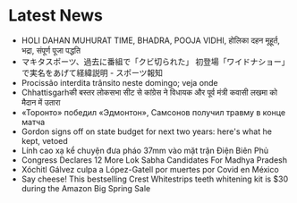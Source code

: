 # Latest News
-  HOLI DAHAN MUHURAT TIME, BHADRA, POOJA VIDHI, होलिका दहन मूहूर्त, भद्रा, संपूर्ण पूजा पद्धति
-  マキタスポーツ、過去に番組で「クビ切られた」 初登場「ワイドナショー」で実名をあげて経緯説明 - スポーツ報知
-  Procissão interdita trânsito neste domingo; veja onde
-  Chhattisgarhकी बस्तर लोकसभा सीट से कांग्रेस ने विधायक और पूर्व मंत्री कवासी लखमा को मैदान में उतारा
-  «Торонто» победил «Эдмонтон», Самсонов получил травму в конце матча
-  Gordon signs off on state budget for next two years: here's what he kept, vetoed
-  Lính cao xạ kể chuyện đưa pháo 37mm vào mặt trận Điện Biên Phủ
-  Congress Declares 12 More Lok Sabha Candidates For Madhya Pradesh
-  Xóchitl Gálvez culpa a López-Gatell por muertes por Covid en México
-  Say cheese! This bestselling Crest Whitestrips teeth whitening kit is $30 during the Amazon Big Spring Sale
